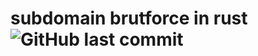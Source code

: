 # subdomain brutforce in rust ![GitHub last commit](https://img.shields.io/github/last-commit/hazemeldoc/subdomain-brute?style=plastic)
